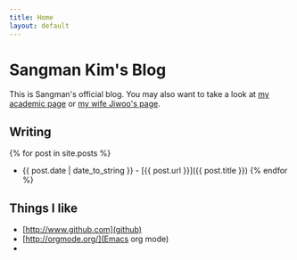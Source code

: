 ```yaml
---
title: Home
layout: default 
---
```


Sangman Kim's Blog
==================

This is Sangman's official blog. You may also want to take a look at [my academic page](http://cs.utexas.edu/~sangmank) or [my wife Jiwoo's page](http://www.cerc.utexas.edu/~jiwoo/). 

Writing
-------
 {% for post in site.posts %}
 * {{ post.date | date_to_string }} - [{{ post.url }}]({{ post.title }})
 {% endfor %}

Things I like
-------------
 * [http://www.github.com](github)
 * [http://orgmode.org/](Emacs org mode)
 *


